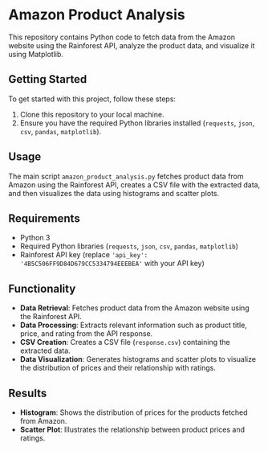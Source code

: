# Amazon Product Analysis

This repository contains Python code to fetch data from the Amazon website using the Rainforest API, analyze the product data, and visualize it using Matplotlib.

## Getting Started

To get started with this project, follow these steps:

1. Clone this repository to your local machine.
2. Ensure you have the required Python libraries installed (`requests`, `json`, `csv`, `pandas`, `matplotlib`).

## Usage

The main script `amazon_product_analysis.py` fetches product data from Amazon using the Rainforest API, creates a CSV file with the extracted data, and then visualizes the data using histograms and scatter plots.

## Requirements

- Python 3
- Required Python libraries (`requests`, `json`, `csv`, `pandas`, `matplotlib`)
- Rainforest API key (replace `'api_key': '4B5C506FF9D84D679CC5334794EEEBEA'` with your API key)

## Functionality

- **Data Retrieval**: Fetches product data from the Amazon website using the Rainforest API.
- **Data Processing**: Extracts relevant information such as product title, price, and rating from the API response.
- **CSV Creation**: Creates a CSV file (`response.csv`) containing the extracted data.
- **Data Visualization**: Generates histograms and scatter plots to visualize the distribution of prices and their relationship with ratings.

## Results

- **Histogram**: Shows the distribution of prices for the products fetched from Amazon.
- **Scatter Plot**: Illustrates the relationship between product prices and ratings.

